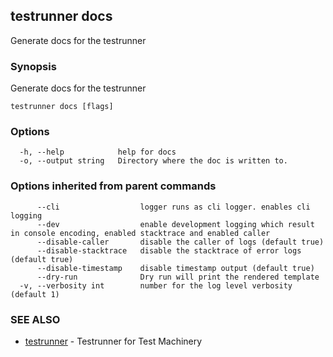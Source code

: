 ## testrunner docs

Generate docs for the testrunner

### Synopsis

Generate docs for the testrunner

```
testrunner docs [flags]
```

### Options

```
  -h, --help            help for docs
  -o, --output string   Directory where the doc is written to.
```

### Options inherited from parent commands

```
      --cli                  logger runs as cli logger. enables cli logging
      --dev                  enable development logging which result in console encoding, enabled stacktrace and enabled caller
      --disable-caller       disable the caller of logs (default true)
      --disable-stacktrace   disable the stacktrace of error logs (default true)
      --disable-timestamp    disable timestamp output (default true)
      --dry-run              Dry run will print the rendered template
  -v, --verbosity int        number for the log level verbosity (default 1)
```

### SEE ALSO

* [testrunner](testrunner.md)	 - Testrunner for Test Machinery

